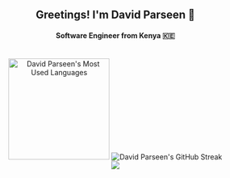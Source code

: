 <div align="center">
  <h2>Greetings! I'm David Parseen 🚀</h2>
  <h4>Software Engineer from Kenya 🇰🇪</h4>
  <br>
  
  <div>
    <img height="200"src="https://github-readme-stats-1c31.vercel.app/api/top-langs/?username=parseen254&layout=normal&card_width=300&theme=dark&hide_border=true&hide=solidity,ruby,php,scss,vue,html" alt="David Parseen's Most Used Languages" />
    <img src="https://github-readme-streak-stats-nine-wine.vercel.app/?user=parseen254&theme=dark&card_height=200&card_width=600&hide_border=true&mode=weekly" alt="David Parseen's GitHub Streak" />
</div>
<div>
     <img src="https://github-readme-stats-1c31.vercel.app/api/?username=parseen254&layout=compact&theme=dark&hide_border=true&card_width=810&hide=stars,contribs&show=reviews,prs_merged,prs_merged_percentage&show_icons=true&rank_icon=github&custom_title=David%20Parseen's%20Github%20Stats" />
  </div>
